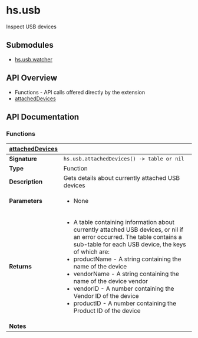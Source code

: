# hs.usb

Inspect USB devices

## Submodules
 * [hs.usb.watcher](hs.usb.watcher.md)

## API Overview
* Functions - API calls offered directly by the extension
 * [attachedDevices](#attachedDevices)

## API Documentation

### Functions

| [attachedDevices](#attachedDevices)         |                                                                                     |
| --------------------------------------------|-------------------------------------------------------------------------------------|
| **Signature**                               | `hs.usb.attachedDevices() -> table or nil`                                                                    |
| **Type**                                    | Function                                                                     |
| **Description**                             | Gets details about currently attached USB devices                                                                     |
| **Parameters**                              | <ul><li>None</li></ul> |
| **Returns**                                 | <ul><li>A table containing information about currently attached USB devices, or nil if an error occurred. The table contains a sub-table for each USB device, the keys of which are:</li><li> productName - A string containing the name of the device</li><li> vendorName - A string containing the name of the device vendor</li><li> vendorID - A number containing the Vendor ID of the device</li><li> productID - A number containing the Product ID of the device</li></ul>          |
| **Notes**                                   | <ul></ul>                |

